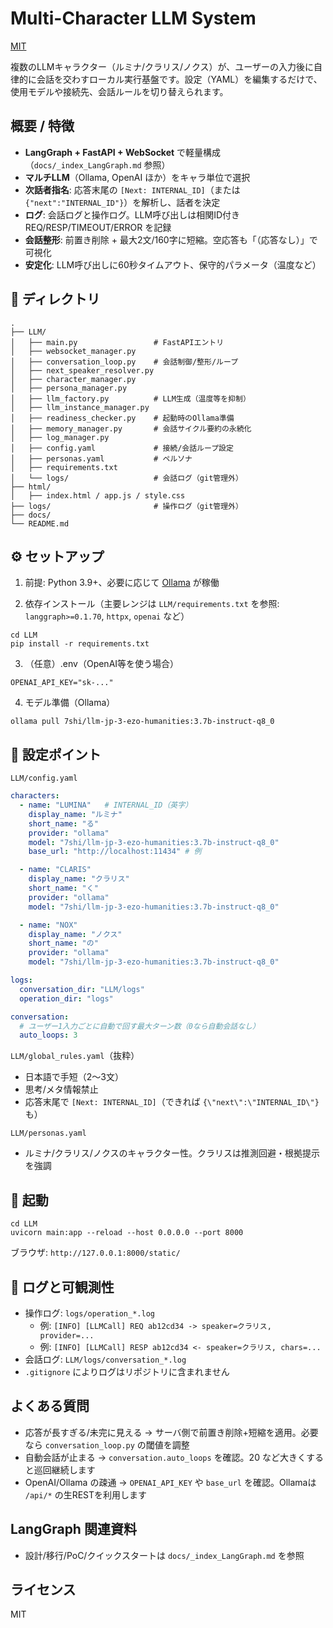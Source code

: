# Multi-Character LLM System

[MIT](https://opensource.org/licenses/MIT)

複数のLLMキャラクター（ルミナ/クラリス/ノクス）が、ユーザーの入力後に自律的に会話を交わすローカル実行基盤です。設定（YAML）を編集するだけで、使用モデルや接続先、会話ルールを切り替えられます。

## 概要 / 特徴
- **LangGraph + FastAPI + WebSocket** で軽量構成（`docs/_index_LangGraph.md` 参照）
- **マルチLLM**（Ollama, OpenAI ほか）をキャラ単位で選択
- **次話者指名**: 応答末尾の `[Next: INTERNAL_ID]`（または `{"next":"INTERNAL_ID"}`）を解析し、話者を決定
- **ログ**: 会話ログと操作ログ。LLM呼び出しは相関ID付き REQ/RESP/TIMEOUT/ERROR を記録
- **会話整形**: 前置き削除 + 最大2文/160字に短縮。空応答も「（応答なし）」で可視化
- **安定化**: LLM呼び出しに60秒タイムアウト、保守的パラメータ（温度など）

## 📁 ディレクトリ
```
.
├── LLM/
│   ├── main.py                 # FastAPIエントリ
│   ├── websocket_manager.py
│   ├── conversation_loop.py    # 会話制御/整形/ループ
│   ├── next_speaker_resolver.py
│   ├── character_manager.py
│   ├── persona_manager.py
│   ├── llm_factory.py          # LLM生成（温度等を抑制）
│   ├── llm_instance_manager.py
│   ├── readiness_checker.py    # 起動時のOllama準備
│   ├── memory_manager.py       # 会話サイクル要約の永続化
│   ├── log_manager.py
│   ├── config.yaml             # 接続/会話ループ設定
│   ├── personas.yaml           # ペルソナ
│   ├── requirements.txt
│   └── logs/                   # 会話ログ（git管理外）
├── html/
│   ├── index.html / app.js / style.css
├── logs/                       # 操作ログ（git管理外）
├── docs/
└── README.md
```

## ⚙️ セットアップ
1) 前提: Python 3.9+、必要に応じて [Ollama](https://ollama.com/) が稼働

2) 依存インストール（主要レンジは `LLM/requirements.txt` を参照: `langgraph>=0.1.70`, `httpx`, `openai` など）
```
cd LLM
pip install -r requirements.txt
```

3) （任意）.env（OpenAI等を使う場合）
```
OPENAI_API_KEY="sk-..."
```

4) モデル準備（Ollama）
```
ollama pull 7shi/llm-jp-3-ezo-humanities:3.7b-instruct-q8_0
```

## 🔧 設定ポイント
`LLM/config.yaml`
```yaml
characters:
  - name: "LUMINA"   # INTERNAL_ID（英字）
    display_name: "ルミナ"
    short_name: "る"
    provider: "ollama"
    model: "7shi/llm-jp-3-ezo-humanities:3.7b-instruct-q8_0"
    base_url: "http://localhost:11434" # 例

  - name: "CLARIS"
    display_name: "クラリス"
    short_name: "く"
    provider: "ollama"
    model: "7shi/llm-jp-3-ezo-humanities:3.7b-instruct-q8_0"

  - name: "NOX"
    display_name: "ノクス"
    short_name: "の"
    provider: "ollama"
    model: "7shi/llm-jp-3-ezo-humanities:3.7b-instruct-q8_0"

logs:
  conversation_dir: "LLM/logs"
  operation_dir: "logs"

conversation:
  # ユーザー1入力ごとに自動で回す最大ターン数（0なら自動会話なし）
  auto_loops: 3
```

`LLM/global_rules.yaml`（抜粋）
- 日本語で手短（2〜3文）
- 思考/メタ情報禁止
- 応答末尾で `[Next: INTERNAL_ID]`（できれば `{\"next\":\"INTERNAL_ID\"}` も）

`LLM/personas.yaml`
- ルミナ/クラリス/ノクスのキャラクター性。クラリスは推測回避・根拠提示を強調

## 🚀 起動
```
cd LLM
uvicorn main:app --reload --host 0.0.0.0 --port 8000
```
ブラウザ: `http://127.0.0.1:8000/static/`

## 🔭 ログと可観測性
- 操作ログ: `logs/operation_*.log`
  - 例: `[INFO] [LLMCall] REQ ab12cd34 -> speaker=クラリス, provider=...`
  - 例: `[INFO] [LLMCall] RESP ab12cd34 <- speaker=クラリス, chars=...`
- 会話ログ: `LLM/logs/conversation_*.log`
- `.gitignore` によりログはリポジトリに含まれません

## よくある質問
- 応答が長すぎる/未完に見える → サーバ側で前置き削除+短縮を適用。必要なら `conversation_loop.py` の閾値を調整
- 自動会話が止まる → `conversation.auto_loops` を確認。20 など大きくすると巡回継続します
- OpenAI/Ollama の疎通 → `OPENAI_API_KEY` や `base_url` を確認。Ollamaは `/api/*` の生RESTを利用します

## LangGraph 関連資料
- 設計/移行/PoC/クイックスタートは `docs/_index_LangGraph.md` を参照

## ライセンス
MIT

